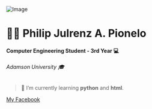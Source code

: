 ![Image](https://emoji.gg/assets/emoji/KannaSip.png) 
# 👨‍💼 Philip Julrenz A. Pionelo 
#### Computer Engineering Student - 3rd Year 💻
###### Adamson University 🎓

> 🤖 I’m currently learning **python** and **html**.

[My Facebook](https://www.facebook.com/philipjulrenzpionelo/)

<!--
**Philippians/philippians** is a ✨ _special_ ✨ repository because its `README.md` (this file) appears on your GitHub profile.

Here are some ideas to get you started:

- 🔭 I’m currently working on ...
- 🌱 I’m currently learning ...
- 👯 I’m looking to collaborate on ...
- 🤔 I’m looking for help with ...
- 💬 Ask me about ...
- 📫 How to reach me: ...
- 😄 Pronouns: ...
- ⚡ Fun fact: ...
-->
